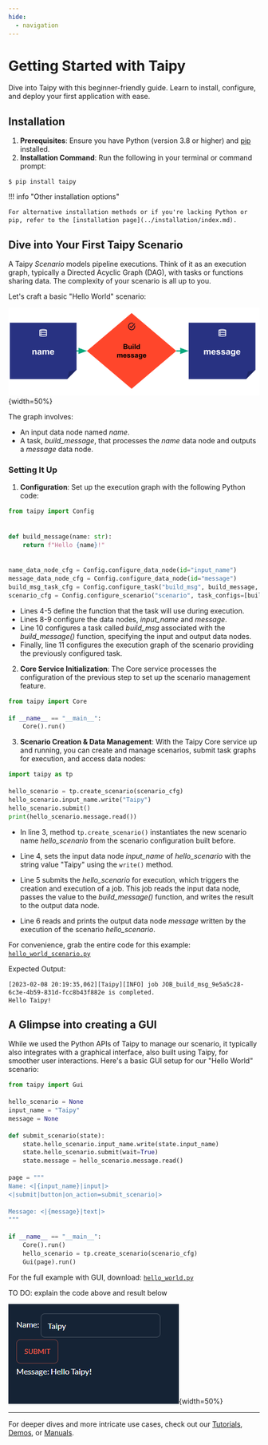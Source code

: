```yaml
---
hide:
  - navigation
---
```


# Getting Started with Taipy

Dive into Taipy with this beginner-friendly guide. Learn to install, configure, and deploy your first application with ease.

## Installation

1. **Prerequisites**: Ensure you have Python (version 3.8 or higher) and [pip](https://pip.pypa.io) installed.
2. **Installation Command**: Run the following in your terminal or command prompt:
``` console
$ pip install taipy
```

!!! info "Other installation options"

    For alternative installation methods or if you're lacking Python or pip, refer to the [installation page](../installation/index.md).

## Dive into Your First Taipy Scenario

A Taipy *Scenario* models pipeline executions. Think of it as an execution graph, typically a Directed Acyclic Graph (DAG), with tasks or functions sharing data. The complexity of your scenario is all up to you.

Let's craft a basic "Hello World" scenario:

![Hello World Example](hello_world.svg){width=50%}

The graph involves:
- An input data node named *name*.
- A task, *build_message*, that processes the *name* data node and outputs a *message* data node.

### Setting It Up

1. **Configuration**: Set up the execution graph with the following Python code:

```python linenums="1"
from taipy import Config


def build_message(name: str):
    return f"Hello {name}!"


name_data_node_cfg = Config.configure_data_node(id="input_name")
message_data_node_cfg = Config.configure_data_node(id="message")
build_msg_task_cfg = Config.configure_task("build_msg", build_message, name_data_node_cfg, message_data_node_cfg)
scenario_cfg = Config.configure_scenario("scenario", task_configs=[build_msg_task_cfg])
```

- Lines 4-5 define the function that the task will use during execution.
- Lines 8-9 configure the data nodes, *input_name* and *message*.
- Line 10 configures a task called *build_msg* associated with the *build_message()*
  function, specifying the input and output data nodes.
- Finally, line 11 configures the execution graph of the scenario providing 
  the previously configured task.

2. **Core Service Initialization**: The Core service processes the configuration of the previous step to set up the scenario management feature.

```python linenums="1"
from taipy import Core

if __name__ == "__main__":
    Core().run()
```

3. **Scenario Creation & Data Management**: With the Taipy Core service up and running, you can create and manage scenarios, submit task graphs for execution, and access data nodes:

```python linenums="1"
import taipy as tp

hello_scenario = tp.create_scenario(scenario_cfg)
hello_scenario.input_name.write("Taipy")
hello_scenario.submit()
print(hello_scenario.message.read())
```

- In line 3, method `tp.create_scenario()` instantiates the new scenario name *hello_scenario* 
from the scenario configuration built before.

- Line 4, sets the input data node *input_name* of *hello_scenario* with the string value "Taipy" 
using the `write()` method.

- Line 5 submits the *hello_scenario* for execution, which triggers the creation and execution of 
a job. This job reads the input data node, passes the value to the *build_message()* function, 
and writes the result to the output data node.

- Line 6 reads and prints the output data node *message* written by the execution of the scenario 
*hello_scenario*.

For convenience, grab the entire code for this example:
<a href="./hello_world_scenario.py" download>`hello_world_scenario.py`</a>

Expected Output:
``` console
[2023-02-08 20:19:35,062][Taipy][INFO] job JOB_build_msg_9e5a5c28-6c3e-4b59-831d-fcc8b43f882e is completed.
Hello Taipy!
```

## A Glimpse into creating a GUI

While we used the Python APIs of Taipy to manage our scenario, it typically also integrates with a graphical interface, also built using Taipy, for smoother user interactions. Here's a basic GUI setup for our "Hello World" scenario:

```python
from taipy import Gui

hello_scenario = None
input_name = "Taipy"
message = None

def submit_scenario(state):
    state.hello_scenario.input_name.write(state.input_name)
    state.hello_scenario.submit(wait=True)
    state.message = hello_scenario.message.read()

page = """
Name: <|{input_name}|input|>
<|submit|button|on_action=submit_scenario|>

Message: <|{message}|text|>
"""

if __name__ == "__main__":
    Core().run()
    hello_scenario = tp.create_scenario(scenario_cfg)
    Gui(page).run()
```

For the full example with GUI, download:
<a href="./hello_world.py" download>`hello_world.py`</a>

TO DO: explain the code above and result below

![GUI Result](result.png){width=50%}


---

For deeper dives and more intricate use cases, check out our [Tutorials](../tutorials/index.md), [Demos](../demos/index.md), or [Manuals](../manuals/index.md).